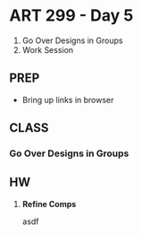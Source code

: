 ART 299 - Day 5
=======================================

1. Go Over Designs in Groups
2. Work Session




PREP
---------------------------------------
- Bring up links in browser




CLASS
---------------------------------------


### Go Over Designs in Groups






HW
---------------------------------------

1. **Refine Comps**

	asdf

